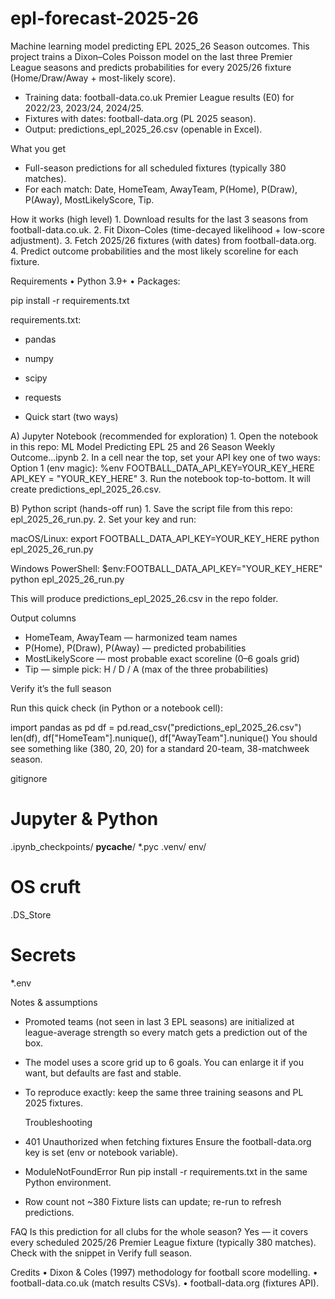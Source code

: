 # epl-forecast-2025-26
Machine learning model predicting EPL 2025_26 Season outcomes.
This project trains a Dixon–Coles Poisson model on the last three Premier League seasons and predicts probabilities for every 2025/26 fixture (Home/Draw/Away + most-likely score).
- Training data: football-data.co.uk Premier League results (E0) for 2022/23, 2023/24, 2024/25.
- Fixtures with dates: football-data.org (PL 2025 season).
- Output: predictions_epl_2025_26.csv (openable in Excel).

What you get
- Full-season predictions for all scheduled fixtures (typically 380 matches).
- For each match: Date, HomeTeam, AwayTeam, P(Home), P(Draw), P(Away), MostLikelyScore, Tip.

How it works (high level)
	1.	Download results for the last 3 seasons from football-data.co.uk.
	2.	Fit Dixon–Coles (time-decayed likelihood + low-score adjustment).
	3.	Fetch 2025/26 fixtures (with dates) from football-data.org.
	4.	Predict outcome probabilities and the most likely scoreline for each fixture.

Requirements
	•	Python 3.9+
	•	Packages:

 pip install -r requirements.txt

 requirements.txt:
- pandas
- numpy
- scipy
- requests

- Quick start (two ways)

A) Jupyter Notebook (recommended for exploration)
	1.	Open the notebook in this repo:
ML Model Predicting EPL 25 and 26 Season Weekly Outcome...ipynb
	2.	In a cell near the top, set your API key one of two ways:
Option 1 (env magic):
%env FOOTBALL_DATA_API_KEY=YOUR_KEY_HERE
API_KEY = "YOUR_KEY_HERE"
3.	Run the notebook top-to-bottom. It will create predictions_epl_2025_26.csv.

B) Python script (hands-off run)
	1.	Save the script file from this repo: epl_2025_26_run.py.
	2.	Set your key and run:
 
macOS/Linux:
export FOOTBALL_DATA_API_KEY=YOUR_KEY_HERE
python epl_2025_26_run.py

Windows PowerShell:
$env:FOOTBALL_DATA_API_KEY="YOUR_KEY_HERE"
python epl_2025_26_run.py

This will produce predictions_epl_2025_26.csv in the repo folder.


Output columns
- HomeTeam, AwayTeam — harmonized team names
- P(Home), P(Draw), P(Away) — predicted probabilities
-	MostLikelyScore — most probable exact scoreline (0–6 goals grid)
-	Tip — simple pick: H / D / A (max of the three probabilities)

Verify it’s the full season

Run this quick check (in Python or a notebook cell):

import pandas as pd
df = pd.read_csv("predictions_epl_2025_26.csv")
len(df), df["HomeTeam"].nunique(), df["AwayTeam"].nunique()
You should see something like (380, 20, 20) for a standard 20-team, 38-matchweek season.


gitignore
# Jupyter & Python
.ipynb_checkpoints/
__pycache__/
*.pyc
.venv/
env/
# OS cruft
.DS_Store
# Secrets
*.env

Notes & assumptions
- Promoted teams (not seen in last 3 EPL seasons) are initialized at league-average strength so every match gets a prediction out of the box.
- The model uses a score grid up to 6 goals. You can enlarge it if you want, but defaults are fast and stable.
- To reproduce exactly: keep the same three training seasons and PL 2025 fixtures.

  Troubleshooting
- 401 Unauthorized when fetching fixtures
Ensure the football-data.org key is set (env or notebook variable).
-	ModuleNotFoundError
Run pip install -r requirements.txt in the same Python environment.
-	Row count not ~380
Fixture lists can update; re-run to refresh predictions.

FAQ
Is this prediction for all clubs for the whole season?
Yes — it covers every scheduled 2025/26 Premier League fixture (typically 380 matches). Check with the snippet in Verify full season.





Credits
	•	Dixon & Coles (1997) methodology for football score modelling.
	•	football-data.co.uk (match results CSVs).
	•	football-data.org (fixtures API).


